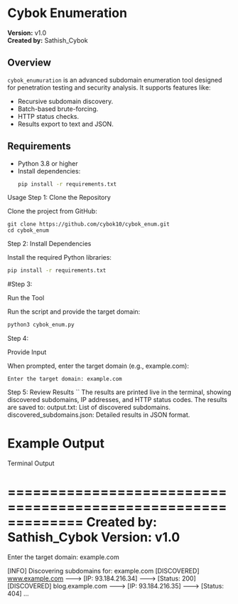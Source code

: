 # Cybok Enumeration

**Version:** v1.0  
**Created by:** Sathish_Cybok

## Overview
`cybok_enumuration` is an advanced subdomain enumeration tool designed for penetration testing and security analysis. It supports features like:
- Recursive subdomain discovery.
- Batch-based brute-forcing.
- HTTP status checks.
- Results export to text and JSON.

## Requirements
- Python 3.8 or higher
- Install dependencies:  
  ```bash
  pip install -r requirements.txt

Usage
Step 1: Clone the Repository

Clone the project from GitHub:
```
git clone https://github.com/cybok10/cybok_enum.git
cd cybok_enum
```
Step 2: Install Dependencies

Install the required Python libraries:
```bash
pip install -r requirements.txt
```
#Step 3: 

Run the Tool

Run the script and provide the target domain:
```bash
python3 cybok_enum.py
```
Step 4: 

Provide Input

When prompted, enter the target domain (e.g., example.com):
```
Enter the target domain: example.com
```
Step 5: Review Results
``
    The results are printed live in the terminal, showing discovered subdomains, IP addresses, and HTTP status codes.
    The results are saved to:
        output.txt: List of discovered subdomains.
        discovered_subdomains.json: Detailed results in JSON format.


# Example Output

Terminal Output

=============================================================
Created by: Sathish_Cybok
Version: v1.0
=============================================================
Enter the target domain: example.com

[INFO] Discovering subdomains for: example.com
[DISCOVERED] www.example.com ---> [IP: 93.184.216.34] ---> [Status: 200]
[DISCOVERED] blog.example.com ---> [IP: 93.184.216.35] ---> [Status: 404]
...
